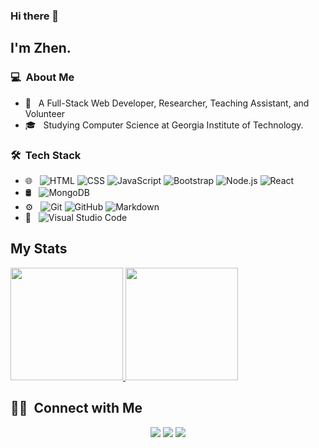 ### Hi there 👋

## I'm Zhen.

### 💻 &nbsp;About Me 

- 🤔 &nbsp; A Full-Stack Web Developer, Researcher, Teaching Assistant, and Volunteer
- 🎓 &nbsp; Studying Computer Science at Georgia Institute of Technology.


### 🛠 &nbsp;Tech Stack

- 🌐 &nbsp;
  ![HTML](https://img.shields.io/badge/-HTML-333333?style=flat&logo=HTML5)
  ![CSS](https://img.shields.io/badge/-CSS-333333?style=flat&logo=CSS3&logoColor=1572B6)
  ![JavaScript](https://img.shields.io/badge/-JavaScript-333333?style=flat&logo=javascript)
  ![Bootstrap](https://img.shields.io/badge/-Bootstrap-333333?style=flat&logo=bootstrap&logoColor=563D7C)
  ![Node.js](https://img.shields.io/badge/-Node.js-333333?style=flat&logo=node.js)
  ![React](https://img.shields.io/badge/-React-333333?style=flat&logo=react)
- 🛢 &nbsp;
  ![MongoDB](https://img.shields.io/badge/-MongoDB-333333?style=flat&logo=mongodb)
- ⚙️ &nbsp;
  ![Git](https://img.shields.io/badge/-Git-333333?style=flat&logo=git)
  ![GitHub](https://img.shields.io/badge/-GitHub-333333?style=flat&logo=github)
  ![Markdown](https://img.shields.io/badge/-Markdown-333333?style=flat&logo=markdown)
- 🔧 &nbsp;
  ![Visual Studio Code](https://img.shields.io/badge/-Visual%20Studio%20Code-333333?style=flat&logo=visual-studio-code&logoColor=007ACC)

## My Stats
<p>
<a href="https://github.com/AVS1508">
  <img height="180em" src="https://github-readme-stats.vercel.app/api?username=cdthomp1&show_icons=true&theme=radical" />
  <img height="180em" src="https://github-readme-stats-eight-theta.vercel.app/api/top-langs/?username=cdthomp1&theme=radical&layout=compact&exclude_lang=java+r" />
</a>
</p>


##  🤝🏻 &nbsp;Connect with Me

<p align="center">
<a href="https://cameronthompson.io"><img src="https://img.shields.io/badge/-cameronthompson.io-3423A6?style=flat-square&logo=Google-Chrome&logoColor=white"/></a>
<a href="https://www.linkedin.com/in/cameron-thompson96"><img src="https://img.shields.io/badge/-Cameron%20Thompson-0077B5?style=flat-square&logo=Linkedin&logoColor=white"/></a>
<a href="mailto:camthomp96@gamil.com"><img src="https://img.shields.io/badge/-camthomp96@gamil.com-D14836?style=flat-square&logo=Gmail&logoColor=white"/></a>
